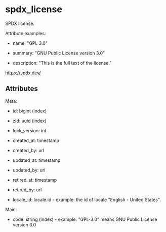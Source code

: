 # spdx_license

SPDX license.

Attribute examples:

* name: "GPL 3.0"

* summary: "GNU Public License version 3.0"

* description: "This is the full text of the license."

https://spdx.dev/


## Attributes

Meta:

  * id: bigint (index)

  * zid: uuid (index)

  * lock_version: int

  * created_at: timestamp

  * created_by: url

  * updated_at: timestamp

  * updated_by: url

  * retired_at: timestamp

  * retired_by: url

  * locale_id: locale.id - example: the id of locale "English - United States".

Main:

  * code: string (index) - example: "GPL-3.0" means GNU Public License version 3.0

